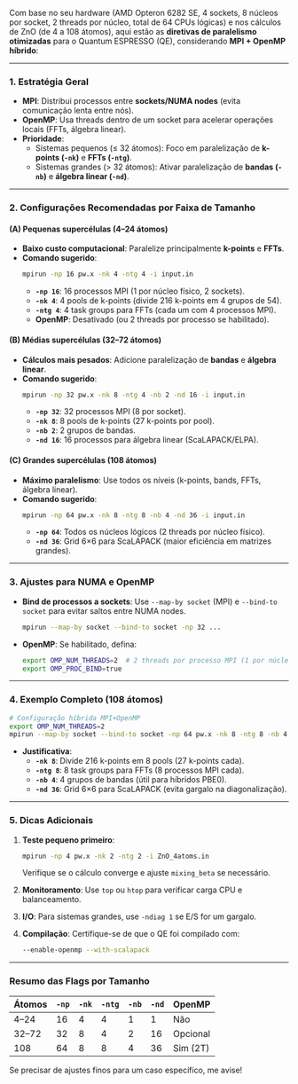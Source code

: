 Com base no seu hardware (AMD Opteron 6282 SE, 4 sockets, 8 núcleos por socket, 2 threads por núcleo, total de 64 CPUs lógicas) e nos cálculos de ZnO (de 4 a 108 átomos), aqui estão as **diretivas de paralelismo otimizadas** para o Quantum ESPRESSO (QE), considerando **MPI + OpenMP híbrido**:

---

### **1. Estratégia Geral**
- **MPI**: Distribui processos entre **sockets/NUMA nodes** (evita comunicação lenta entre nós).  
- **OpenMP**: Usa threads dentro de um socket para acelerar operações locais (FFTs, álgebra linear).  
- **Prioridade**:  
  - Sistemas pequenos (≤ 32 átomos): Foco em paralelização de **k-points (`-nk`)** e **FFTs (`-ntg`)**.  
  - Sistemas grandes (> 32 átomos): Ativar paralelização de **bandas (`-nb`)** e **álgebra linear (`-nd`)**.  

---

### **2. Configurações Recomendadas por Faixa de Tamanho**
#### **(A) Pequenas supercélulas (4–24 átomos)**
- **Baixo custo computacional**: Paralelize principalmente **k-points** e **FFTs**.  
- **Comando sugerido**:  
  ```bash
  mpirun -np 16 pw.x -nk 4 -ntg 4 -i input.in
  ```
  - **`-np 16`**: 16 processos MPI (1 por núcleo físico, 2 sockets).  
  - **`-nk 4`**: 4 pools de k-points (divide 216 k-points em 4 grupos de 54).  
  - **`-ntg 4`**: 4 task groups para FFTs (cada um com 4 processos MPI).  
  - **OpenMP**: Desativado (ou 2 threads por processo se habilitado).  

#### **(B) Médias supercélulas (32–72 átomos)**
- **Cálculos mais pesados**: Adicione paralelização de **bandas** e **álgebra linear**.  
- **Comando sugerido**:  
  ```bash
  mpirun -np 32 pw.x -nk 8 -ntg 4 -nb 2 -nd 16 -i input.in
  ```
  - **`-np 32`**: 32 processos MPI (8 por socket).  
  - **`-nk 8`**: 8 pools de k-points (27 k-points por pool).  
  - **`-nb 2`**: 2 grupos de bandas.  
  - **`-nd 16`**: 16 processos para álgebra linear (ScaLAPACK/ELPA).  

#### **(C) Grandes supercélulas (108 átomos)**
- **Máximo paralelismo**: Use todos os níveis (k-points, bands, FFTs, álgebra linear).  
- **Comando sugerido**:  
  ```bash
  mpirun -np 64 pw.x -nk 8 -ntg 8 -nb 4 -nd 36 -i input.in
  ```
  - **`-np 64`**: Todos os núcleos lógicos (2 threads por núcleo físico).  
  - **`-nd 36`**: Grid 6×6 para ScaLAPACK (maior eficiência em matrizes grandes).  

---

### **3. Ajustes para NUMA e OpenMP**
- **Bind de processos a sockets**: Use `--map-by socket` (MPI) e `--bind-to socket` para evitar saltos entre NUMA nodes.  
  ```bash
  mpirun --map-by socket --bind-to socket -np 32 ...
  ```
- **OpenMP**: Se habilitado, defina:  
  ```bash
  export OMP_NUM_THREADS=2  # 2 threads por processo MPI (1 por núcleo físico)
  export OMP_PROC_BIND=true
  ```

---

### **4. Exemplo Completo (108 átomos)**
```bash
# Configuração híbrida MPI+OpenMP
export OMP_NUM_THREADS=2
mpirun --map-by socket --bind-to socket -np 64 pw.x -nk 8 -ntg 8 -nb 4 -nd 36 -i ZnO_108atoms.in
```
- **Justificativa**:  
  - **`-nk 8`**: Divide 216 k-points em 8 pools (27 k-points cada).  
  - **`-ntg 8`**: 8 task groups para FFTs (8 processos MPI cada).  
  - **`-nb 4`**: 4 grupos de bandas (útil para híbridos PBE0).  
  - **`-nd 36`**: Grid 6×6 para ScaLAPACK (evita gargalo na diagonalização).  

---

### **5. Dicas Adicionais**
1. **Teste pequeno primeiro**:  
   ```bash
   mpirun -np 4 pw.x -nk 2 -ntg 2 -i ZnO_4atoms.in
   ```
   Verifique se o cálculo converge e ajuste `mixing_beta` se necessário.  

2. **Monitoramento**: Use `top` ou `htop` para verificar carga CPU e balanceamento.  

3. **I/O**: Para sistemas grandes, use `-ndiag 1` se E/S for um gargalo.  

4. **Compilação**: Certifique-se de que o QE foi compilado com:  
   ```bash
   --enable-openmp --with-scalapack
   ```

---

### **Resumo das Flags por Tamanho**
| **Átomos** | **`-np`** | **`-nk`** | **`-ntg`** | **`-nb`** | **`-nd`** | **OpenMP** |  
|------------|----------|----------|-----------|----------|----------|------------|  
| 4–24       | 16       | 4        | 4         | 1        | 1        | Não        |  
| 32–72      | 32       | 8        | 4         | 2        | 16       | Opcional   |  
| 108        | 64       | 8        | 8         | 4        | 36       | Sim (2T)   |  

Se precisar de ajustes finos para um caso específico, me avise!